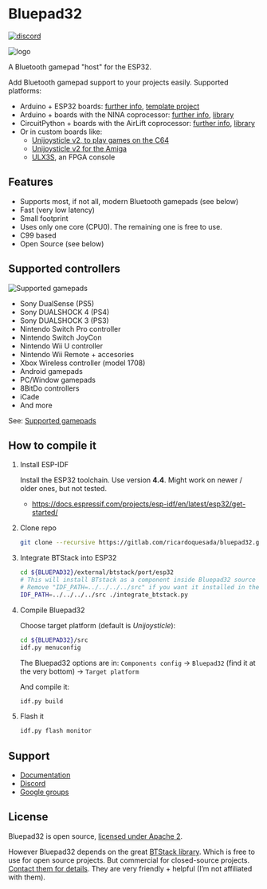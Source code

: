 # Bluepad32

[![discord](https://img.shields.io/discord/775177861665521725.svg)](https://discord.gg/r5aMn6Cw5q)

![logo](https://lh3.googleusercontent.com/pw/ACtC-3dNNrE9YKWMQNBTVYl8gkX70jN2qLwSYMQFLR0IzzoRT9uTQ1a9n80O3tyNmF95MLxL9NPWlqm5ph7e9wTGZoHeQWPMsJWqs3qiHub1LcigLtlEX09V6f1DWwQlg52OkeumKDJTG_ext8EN_J6kn0kAqg=-no)

A Bluetooth gamepad "host" for the ESP32.

Add Bluetooth gamepad support to your projects easily. Supported platforms:

* Arduino + ESP32 boards:
  [further info][plat_arduino], [template project][esp-idf-bluepad32-arduino]
* Arduino + boards with the NINA coprocessor:
  [further info][plat_nina], [library][bp32-arduino]
* CircuitPython + boards with the AirLift coprocessor:
  [further info][plat_airlift], [library][bp32-circuitpython]
* Or in custom boards like:
  * [Unijoysticle v2, to play games on the C64][unijoysticle2]
  * [Unijoysticle v2 for the Amiga][amiga]
  * [ULX3S][ulx3s], an FPGA console

[amiga]: https://gitlab.com/SukkoPera/unijoysticle2
[bp32-arduino]: https://gitlab.com/ricardoquesada/bluepad32-arduino
[bp32-circuitpython]: https://gitlab.com/ricardoquesada/bluepad32-circuitpython
[esp-idf-bluepad32-arduino]: https://gitlab.com/ricardoquesada/esp-idf-arduino-bluepad32-template
[plat_airlift]: docs/plat_airlift.md
[plat_arduino]: docs/plat_arduino.md
[plat_nina]: docs/plat_nina.md
[ulx3s]: https://www.crowdsupply.com/radiona/ulx3s
[unijoysticle2]: https://retro.moe/unijoysticle2/

## Features

* Supports most, if not all, modern Bluetooth gamepads (see below)
* Fast (very low latency)
* Small footprint
* Uses only one core (CPU0). The remaining one is free to use.
* C99 based
* Open Source (see below)

## Supported controllers

![Supported gamepads](https://lh3.googleusercontent.com/pw/AM-JKLXpmyDvNXZ_LmlmBSYObRZDhwuY6hHXXBzAicFw1YH1QNSgZrpiPWXZMiPNM0ATgrockqGf5bLsI3fWceJtQQEj2_OroHs1SrxsgmS8Rh4XHlnFolchomsTPVC7o5zi4pXGQkhGEFbinoh3-ub_a4lQIw=-no)

* Sony DualSense (PS5)
* Sony DUALSHOCK 4 (PS4)
* Sony DUALSHOCK 3 (PS3)
* Nintendo Switch Pro controller
* Nintendo Switch JoyCon
* Nintendo Wii U controller
* Nintendo Wii Remote + accesories
* Xbox Wireless controller (model 1708)
* Android gamepads
* PC/Window gamepads
* 8BitDo controllers
* iCade
* And more

See: [Supported gamepads][gamepads]

[gamepads]: https://gitlab.com/ricardoquesada/bluepad32/blob/master/docs/supported_gamepads.md

## How to compile it

1. Install ESP-IDF

    Install the ESP32 toolchain. Use version **4.4**. Might work on newer / older
    ones, but not tested.

    * https://docs.espressif.com/projects/esp-idf/en/latest/esp32/get-started/

2. Clone repo

   ```sh
   git clone --recursive https://gitlab.com/ricardoquesada/bluepad32.git
   ```

3. Integrate BTStack into ESP32

   ```sh
   cd ${BLUEPAD32}/external/btstack/port/esp32
   # This will install BTstack as a component inside Bluepad32 source code (recommended).
   # Remove "IDF_PATH=../../../../src" if you want it installed in the ESP-IDF folder
   IDF_PATH=../../../../src ./integrate_btstack.py
   ```

4. Compile Bluepad32

    Choose target platform (default is *Unijoysticle*):

    ```sh
    cd ${BLUEPAD32}/src
    idf.py menuconfig
    ```

    The Bluepad32 options are in:
    `Components config` -> `Bluepad32` (find it at the very bottom) -> `Target platform`

    And compile it:

    ```sh
    idf.py build
    ```

5. Flash it

    ```sh
    idf.py flash monitor
    ```

## Support

* [Documentation][docs]
* [Discord][discord]
* [Google groups][forum]

[docs]: https://gitlab.com/ricardoquesada/bluepad32/-/tree/master/docs
[discord]: https://discord.gg/r5aMn6Cw5q
[forum]: https://groups.google.com/forum/#!forum/unijoysticle

## License

Bluepad32 is open source, [licensed under Apache 2][apache2].

However Bluepad32 depends on the great [BTStack library][btstack-github]. Which is free to use for
open source projects. But commercial for closed-source projects.
[Contact them for details][btstack-homepage]. They are very friendly + helpful
(I’m not affiliated with them).

[btstack-github]: https://github.com/bluekitchen/btstack
[apache2]: https://www.apache.org/licenses/LICENSE-2.0
[btstack-homepage]: https://bluekitchen-gmbh.com/
